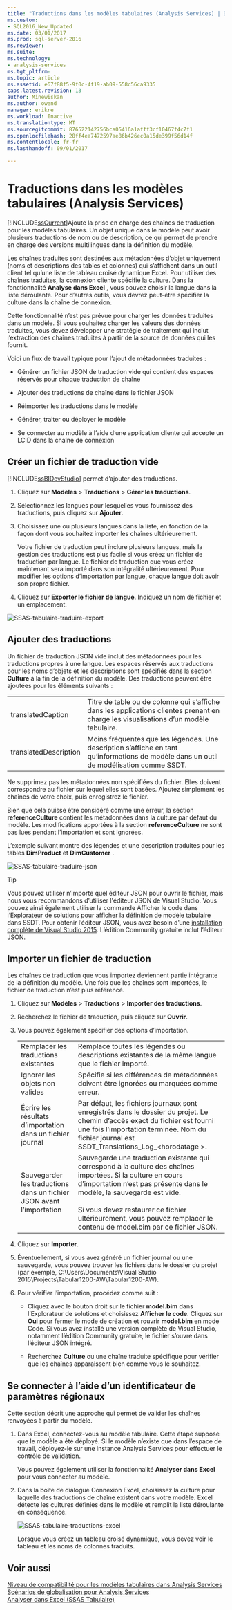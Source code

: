 ```yaml
---
title: "Traductions dans les modèles tabulaires (Analysis Services) | Documents Microsoft"
ms.custom:
- SQL2016_New_Updated
ms.date: 03/01/2017
ms.prod: sql-server-2016
ms.reviewer: 
ms.suite: 
ms.technology:
- analysis-services
ms.tgt_pltfrm: 
ms.topic: article
ms.assetid: e67f88f5-9f0c-4f19-ab09-558c56ca9335
caps.latest.revision: 13
author: Minewiskan
ms.author: owend
manager: erikre
ms.workload: Inactive
ms.translationtype: MT
ms.sourcegitcommit: 876522142756bca05416a1afff3cf10467f4c7f1
ms.openlocfilehash: 28ff4ea7472597ae86b426ec0a15de399f56d14f
ms.contentlocale: fr-fr
ms.lasthandoff: 09/01/2017

---
```

# <a name="translations-in-tabular-models-analysis-services"></a>Traductions dans les modèles tabulaires (Analysis Services)
  [!INCLUDE[ssCurrent](../../includes/sscurrent-md.md)]Ajoute la prise en charge des chaînes de traduction pour les modèles tabulaires. Un objet unique dans le modèle peut avoir plusieurs traductions de nom ou de description, ce qui permet de prendre en charge des versions multilingues dans la définition du modèle.  
  
 Les chaînes traduites sont destinées aux métadonnées d’objet uniquement (noms et descriptions des tables et colonnes) qui s’affichent dans un outil client tel qu’une liste de tableau croisé dynamique Excel.  Pour utiliser des chaînes traduites, la connexion cliente spécifie la culture. Dans la fonctionnalité **Analyse dans Excel** , vous pouvez choisir la langue dans la liste déroulante. Pour d’autres outils, vous devrez peut-être spécifier la culture dans la chaîne de connexion.  
  
 Cette fonctionnalité n’est pas prévue pour charger les données traduites dans un modèle. Si vous souhaitez charger les valeurs des données traduites, vous devez développer une stratégie de traitement qui inclut l’extraction des chaînes traduites à partir de la source de données qui les fournit.  
  
 Voici un flux de travail typique pour l’ajout de métadonnées traduites :  
  
-   Générer un fichier JSON de traduction vide qui contient des espaces réservés pour chaque traduction de chaîne  
  
-   Ajouter des traductions de chaîne dans le fichier JSON  
  
-   Réimporter les traductions dans le modèle  
  
-   Générer, traiter ou déployer le modèle  
  
-   Se connecter au modèle à l’aide d’une application cliente qui accepte un LCID dans la chaîne de connexion  
  
## <a name="create-an-empty-translation-file"></a>Créer un fichier de traduction vide  
 [!INCLUDE[ssBIDevStudio](../../includes/ssbidevstudio-md.md)] permet d’ajouter des traductions.  
  
1.  Cliquez sur **Modèles** > **Traductions** > **Gérer les traductions**.  
  
2.  Sélectionnez les langues pour lesquelles vous fournissez des traductions, puis cliquez sur **Ajouter**.  
  
3.  Choisissez une ou plusieurs langues dans la liste, en fonction de la façon dont vous souhaitez importer les chaînes ultérieurement.  
  
     Votre fichier de traduction peut inclure plusieurs langues, mais la gestion des traductions est plus facile si vous créez un fichier de traduction par langue. Le fichier de traduction que vous créez maintenant sera importé dans son intégralité ultérieurement. Pour modifier les options d’importation par langue, chaque langue doit avoir son propre fichier.  
  
4.  Cliquez sur **Exporter le fichier de langue**.  Indiquez un nom de fichier et un emplacement.  
  
 ![SSAS-tabulaire-traduire-export](../../analysis-services/tabular-models/media/ssas-tabular-translate-export.png "ssas-tabulaire-traduire-export")  
  
## <a name="add-translations"></a>Ajouter des traductions  
 Un fichier de traduction JSON vide inclut des métadonnées pour les traductions propres à une langue. Les espaces réservés aux traductions pour les noms d’objets et les descriptions sont spécifiés dans la section **Culture** à la fin de la définition du modèle. Des traductions peuvent être ajoutées pour les éléments suivants :  
  
|||  
|-|-|  
|translatedCaption|Titre de table ou de colonne qui s’affiche dans les applications clientes prenant en charge les visualisations d’un modèle tabulaire.|  
|translatedDescription|Moins fréquentes que les légendes. Une description s’affiche en tant qu’informations de modèle dans un outil de modélisation comme SSDT.|  
  
 Ne supprimez pas les métadonnées non spécifiées du fichier.  Elles doivent correspondre au fichier sur lequel elles sont basées. Ajoutez simplement les chaînes de votre choix, puis enregistrez le fichier.  
  
 Bien que cela puisse être considéré comme une erreur, la section  **referenceCulture** contient les métadonnées dans la culture par défaut du modèle. Les modifications apportées à la section **referenceCulture** ne sont pas lues pendant l’importation et sont ignorées.  
  
 L’exemple suivant montre des légendes et une description traduites pour les tables **DimProduct** et **DimCustomer** .  
  
 ![SSAS-tabulaire-traduire-json](../../analysis-services/tabular-models/media/ssas-tabular-translate-json.png "ssas-tabulaire-traduire-json")  
  
> [!TIP]  
>  Vous pouvez utiliser n’importe quel éditeur JSON pour ouvrir le fichier, mais nous vous recommandons d’utiliser l'éditeur JSON de Visual Studio. Vous pouvez ainsi également utiliser la commande Afficher le code dans l’Explorateur de solutions pour afficher la définition de modèle tabulaire dans SSDT. Pour obtenir l’éditeur JSON, vous avez besoin d’une [installation complète de Visual Studio 2015](https://www.visualstudio.com/en-us/downloads/download-visual-studio-vs.aspx). L’édition Community gratuite inclut l’éditeur JSON.  
  
## <a name="import-a-translation-file"></a>Importer un fichier de traduction  
 Les chaînes de traduction que vous importez deviennent partie intégrante de la définition du modèle. Une fois que les chaînes sont importées, le fichier de traduction n’est plus référencé.  
  
1.  Cliquez sur **Modèles** > **Traductions** > **Importer des traductions**.  
  
2.  Recherchez le fichier de traduction, puis cliquez sur **Ouvrir**.  
  
3.  Vous pouvez également spécifier des options d’importation.  
  
    |||  
    |-|-|  
    |Remplacer les traductions existantes|Remplace toutes les légendes ou descriptions existantes de la même langue que le fichier importé.|  
    |Ignorer les objets non valides|Spécifie si les différences de métadonnées doivent être ignorées ou marquées comme erreur.|  
    |Écrire les résultats d’importation dans un fichier journal|Par défaut, les fichiers journaux sont enregistrés dans le dossier du projet. Le chemin d’accès exact du fichier est fourni une fois l’importation terminée. Nom du fichier journal est SSDT_Translations_Log_\<horodatage >.|  
    |Sauvegarder les traductions dans un fichier JSON avant l’importation|Sauvegarde une traduction existante qui correspond à la culture des chaînes importées.  Si la culture en cours d’importation n’est pas présente dans le modèle, la sauvegarde est vide.<br /><br /> Si vous devez restaurer ce fichier ultérieurement, vous pouvez remplacer le contenu de model.bim par ce fichier JSON.|  
  
4.  Cliquez sur **Importer**.  
  
5.  Éventuellement, si vous avez généré un fichier journal ou une sauvegarde, vous pouvez trouver les fichiers dans le dossier du projet (par exemple, C:\Users\Documents\Visual Studio 2015\Projects\Tabular1200-AW\Tabular1200-AW).  
  
6.  Pour vérifier l’importation, procédez comme suit :  
  
    -   Cliquez avec le bouton droit sur le fichier **model.bim** dans l’Explorateur de solutions et choisissez **Afficher le code**. Cliquez sur **Oui** pour fermer le mode de création et rouvrir **model.bim** en mode Code.  Si vous avez installé une version complète de Visual Studio, notamment l’édition Community gratuite, le fichier s’ouvre dans l’éditeur JSON intégré.  
  
    -   Recherchez **Culture** ou une chaîne traduite spécifique pour vérifier que les chaînes apparaissent bien comme vous le souhaitez.  
  
## <a name="connect-using-a-locale-identifier"></a>Se connecter à l’aide d’un identificateur de paramètres régionaux  
 Cette section décrit une approche qui permet de valider les chaînes renvoyées à partir du modèle.  
  
1.  Dans Excel, connectez-vous au modèle tabulaire. Cette étape suppose que le modèle a été déployé. Si le modèle n’existe que dans l’espace de travail, déployez-le sur une instance Analysis Services pour effectuer le contrôle de validation.  
  
     Vous pouvez également utiliser la fonctionnalité **Analyser dans Excel** pour vous connecter au modèle.  
  
2.  Dans la boîte de dialogue Connexion Excel, choisissez la culture pour laquelle des traductions de chaîne existent dans votre modèle. Excel détecte les cultures définies dans le modèle et remplit la liste déroulante en conséquence.  
  
     ![SSAS-tabulaire-traductions-excel](../../analysis-services/tabular-models/media/ssas-tabular-translations-excel.png "ssas-tabulaire-traductions-excel")  
  
     Lorsque vous créez un tableau croisé dynamique, vous devez voir le tableau et les noms de colonnes traduits.  
  
## <a name="see-also"></a>Voir aussi  
 [Niveau de compatibilité pour les modèles tabulaires dans Analysis Services](../../analysis-services/tabular-models/compatibility-level-for-tabular-models-in-analysis-services.md)   
 [Scénarios de globalisation pour Analysis Services](../../analysis-services/globalization-scenarios-for-analysis-services.md)   
 [Analyser dans Excel &#40;SSAS Tabulaire&#41;](../../analysis-services/tabular-models/analyze-in-excel-ssas-tabular.md)  
  
  

